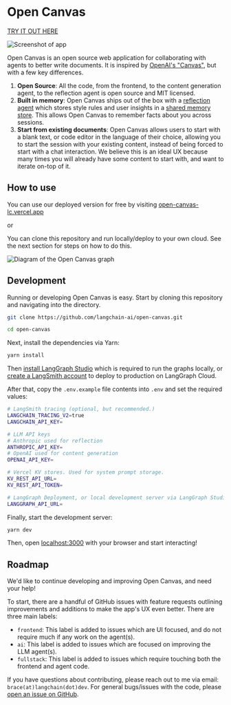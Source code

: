 # Open Canvas

[TRY IT OUT HERE](https://open-canvas-lc.vercel.app)

![Screenshot of app](./public/screenshot.jpg)

Open Canvas is an open source web application for collaborating with agents to better write documents. It is inspired by [OpenAI's "Canvas"](https://openai.com/index/introducing-canvas/), but with a few key differences.

1. **Open Source**: All the code, from the frontend, to the content generation agent, to the reflection agent is open source and MIT licensed.
2. **Built in memory**: Open Canvas ships out of the box with a [reflection agent](https://langchain-ai.github.io/langgraphjs/tutorials/reflection/reflection/) which stores style rules and user insights in a [shared memory store](https://langchain-ai.github.io/langgraphjs/concepts/memory/). This allows Open Canvas to remember facts about you across sessions.
3. **Start from existing documents**: Open Canvas allows users to start with a blank text, or code editor in the language of their choice, allowing you to start the session with your existing content, instead of being forced to start with a chat interaction. We believe this is an ideal UX because many times you will already have some content to start with, and want to iterate on-top of it.


## How to use

You can use our deployed version for free by visiting [open-canvas-lc.vercel.app](https://open-canvas-lc.vercel.app/)

or

You can clone this repository and run locally/deploy to your own cloud. See the next section for steps on how to do this.

![Diagram of the Open Canvas graph](./public/lg_studio_graph_diagram.png)

## Development

Running or developing Open Canvas is easy. Start by cloning this repository and navigating into the directory.

```bash
git clone https://github.com/langchain-ai/open-canvas.git

cd open-canvas
```

Next, install the dependencies via Yarn:

```bash
yarn install
```

Then [install LangGraph Studio](https://studio.langchain.com/) which is required to run the graphs locally, or [create a LangSmith account](https://smith.langchain.com/) to deploy to production on LangGraph Cloud.

After that, copy the `.env.example` file contents into `.env` and set the required values:

```bash
# LangSmith tracing (optional, but recommended.)
LANGCHAIN_TRACING_V2=true
LANGCHAIN_API_KEY=

# LLM API keys
# Anthropic used for reflection
ANTHROPIC_API_KEY=
# OpenAI used for content generation
OPENAI_API_KEY=

# Vercel KV stores. Used for system prompt storage.
KV_REST_API_URL=
KV_REST_API_TOKEN=

# LangGraph Deployment, or local development server via LangGraph Studio.
LANGGRAPH_API_URL=
```

Finally, start the development server:

```bash
yarn dev
```

Then, open [localhost:3000](http://localhost:3000) with your browser and start interacting!

## Roadmap

We'd like to continue developing and improving Open Canvas, and need your help!

To start, there are a handful of GitHub issues with feature requests outlining improvements and additions to make the app's UX even better.
There are three main labels:

- `frontend`: This label is added to issues which are UI focused, and do not require much if any work on the agent(s).
- `ai`: This label is added to issues which are focused on improving the LLM agent(s).
- `fullstack`: This label is added to issues which require touching both the frontend and agent code.

If you have questions about contributing, please reach out to me via email: `brace(at)langchain(dot)dev`. For general bugs/issues with the code, please [open an issue on GitHub](https://github.com/langchain-ai/open-canvas/issues/new).
